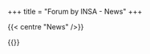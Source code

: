 +++
title = "Forum by INSA - News"
+++

{{< centre "News" />}}

<!--{{< news
    title="Nouveau site"
    date="Récemment" >}}

Ce site est nouveau !-->

{{</news>}}
